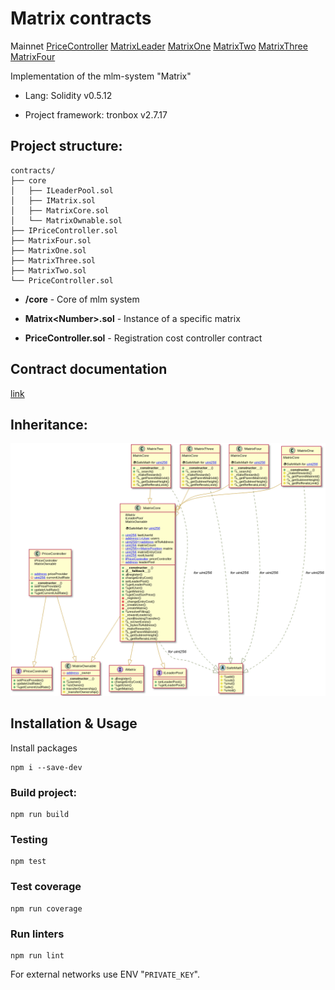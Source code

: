 # Matrix contracts
Mainnet
[PriceController](https://tronscan.io/#/contract/TS25NLQHdXnR2DvgfZXpM1ees7SwExU1yw/code)
[MatrixLeader](https://tronscan.io/#/contract/TUJAHqewqN5cJUapZXiKwD2iNpjjE6CUWx/code)
[MatrixOne](https://tronscan.io/#/contract/TLranSKiYiWsT9NdM1ywCQVMaagL5tpEp1/code)
[MatrixTwo](https://tronscan.io/#/contract/TMSa3gyq6UhYaBV6ocNjw5h1NXkbwDWqSn/code)
[MatrixThree](https://tronscan.io/#/contract/TLcpxSgnde2hPuJSFanjEnXpfeW9tVYdAN/code)
[MatrixFour](https://tronscan.io/#/contract/TLBa7ZV4CndwZMY187CAsszuGm6g35DtH3/code)


Implementation of the mlm-system "Matrix"

- Lang: Solidity v0.5.12

- Project framework: tronbox v2.7.17

## Project structure:
```
contracts/
├── core
│   ├── ILeaderPool.sol
│   ├── IMatrix.sol
│   ├── MatrixCore.sol
│   └── MatrixOwnable.sol
├── IPriceController.sol
├── MatrixFour.sol
├── MatrixOne.sol
├── MatrixThree.sol
├── MatrixTwo.sol
└── PriceController.sol
```

- __/core__ - Core of mlm system

- __Matrix\<Number\>.sol__ - Instance of a specific matrix

- __PriceController.sol__ - Registration cost controller contract

## Contract documentation

[link](./docs/index.md)

## Inheritance:

![useCase picture](./img/inheritance.png)

## Installation & Usage

Install packages
```
npm i --save-dev
```

### Build project:
```
npm run build
```

### Testing
```
npm test
```

### Test coverage
```
npm run coverage
```

### Run linters
```
npm run lint
```

For external networks use ENV "`PRIVATE_KEY`".

